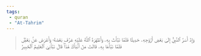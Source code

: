 ```yaml
---
tags: 
 - quran 
 - "At-Tahrim"
---
```


> وَإِذۡ أَسَرَّ ٱلنَّبِيُّ إِلَىٰ بَعۡضِ أَزۡوَٰجِهِۦ حَدِيثٗا فَلَمَّا نَبَّأَتۡ بِهِۦ وَأَظۡهَرَهُ ٱللَّهُ عَلَيۡهِ عَرَّفَ بَعۡضَهُۥ وَأَعۡرَضَ عَنۢ بَعۡضٖۖ فَلَمَّا نَبَّأَهَا بِهِۦ قَالَتۡ مَنۡ أَنۢبَأَكَ هَٰذَاۖ قَالَ نَبَّأَنِيَ ٱلۡعَلِيمُ ٱلۡخَبِيرُ
